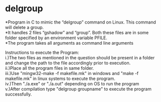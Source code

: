 # delgroup

*Program in C to mimic the “delgroup” command on Linux. This command will delete a group. <br />
*It handles 2 files “gshadow” and “group”. Both these files are in some folder 
  specified by an environment variable PFILE. <br />
*The program takes all arguments as command line arguments<br />

Instructions to execute the Program:<br />
i.)The two files as mentioned in the question should be present in a folder and change the path to the file accordingly prior to execution.<br />
ii.)Place all the program files in same folder.<br />
iii.)Use "mingw32-make -f makefile.mk" in windows and "make -f makefile.mk" in linux systems to execute the program.<br />
iv.)Then "./a.exe" or "./a.out" depending on OS to run the program<br />
v.)After compilation type "delgroup groupname" to execute the program successfully.<br />
